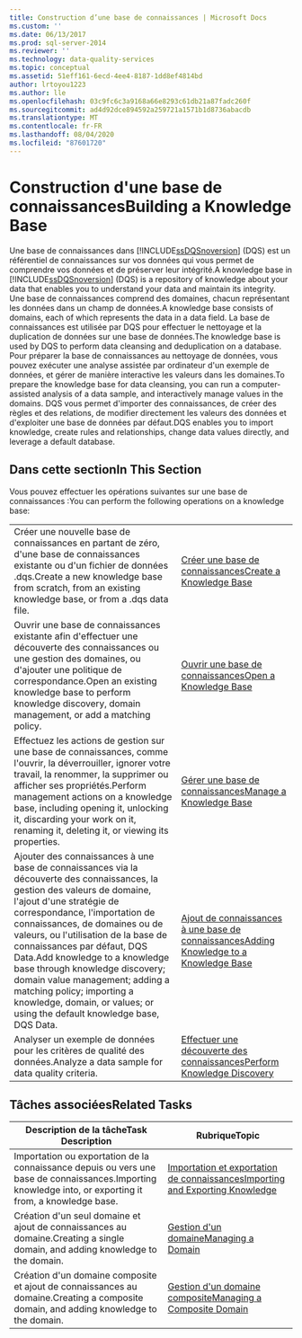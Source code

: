 ```yaml
---
title: Construction d’une base de connaissances | Microsoft Docs
ms.custom: ''
ms.date: 06/13/2017
ms.prod: sql-server-2014
ms.reviewer: ''
ms.technology: data-quality-services
ms.topic: conceptual
ms.assetid: 51eff161-6ecd-4ee4-8187-1dd8ef4814bd
author: lrtoyou1223
ms.author: lle
ms.openlocfilehash: 03c9fc6c3a9168a66e8293c61db21a87fadc260f
ms.sourcegitcommit: ad4d92dce894592a259721a1571b1d8736abacdb
ms.translationtype: MT
ms.contentlocale: fr-FR
ms.lasthandoff: 08/04/2020
ms.locfileid: "87601720"
---
```

# <a name="building-a-knowledge-base"></a><span data-ttu-id="48847-102">Construction d'une base de connaissances</span><span class="sxs-lookup"><span data-stu-id="48847-102">Building a Knowledge Base</span></span>
  <span data-ttu-id="48847-103">Une base de connaissances dans [!INCLUDE[ssDQSnoversion](../includes/ssdqsnoversion-md.md)] (DQS) est un référentiel de connaissances sur vos données qui vous permet de comprendre vos données et de préserver leur intégrité.</span><span class="sxs-lookup"><span data-stu-id="48847-103">A knowledge base in [!INCLUDE[ssDQSnoversion](../includes/ssdqsnoversion-md.md)] (DQS) is a repository of knowledge about your data that enables you to understand your data and maintain its integrity.</span></span> <span data-ttu-id="48847-104">Une base de connaissances comprend des domaines, chacun représentant les données dans un champ de données.</span><span class="sxs-lookup"><span data-stu-id="48847-104">A knowledge base consists of domains, each of which represents the data in a data field.</span></span> <span data-ttu-id="48847-105">La base de connaissances est utilisée par DQS pour effectuer le nettoyage et la duplication de données sur une base de données.</span><span class="sxs-lookup"><span data-stu-id="48847-105">The knowledge base is used by DQS to perform data cleansing and deduplication on a database.</span></span> <span data-ttu-id="48847-106">Pour préparer la base de connaissances au nettoyage de données, vous pouvez exécuter une analyse assistée par ordinateur d'un exemple de données, et gérer de manière interactive les valeurs dans les domaines.</span><span class="sxs-lookup"><span data-stu-id="48847-106">To prepare the knowledge base for data cleansing, you can run a computer-assisted analysis of a data sample, and interactively manage values in the domains.</span></span> <span data-ttu-id="48847-107">DQS vous permet d'importer des connaissances, de créer des règles et des relations, de modifier directement les valeurs des données et d'exploiter une base de données par défaut.</span><span class="sxs-lookup"><span data-stu-id="48847-107">DQS enables you to import knowledge, create rules and relationships, change data values directly, and leverage a default database.</span></span>  
  
## <a name="in-this-section"></a><span data-ttu-id="48847-108">Dans cette section</span><span class="sxs-lookup"><span data-stu-id="48847-108">In This Section</span></span>  
 <span data-ttu-id="48847-109">Vous pouvez effectuer les opérations suivantes sur une base de connaissances :</span><span class="sxs-lookup"><span data-stu-id="48847-109">You can perform the following operations on a knowledge base:</span></span>  
  
|||  
|-|-|  
|<span data-ttu-id="48847-110">Créer une nouvelle base de connaissances en partant de zéro, d'une base de connaissances existante ou d'un fichier de données .dqs.</span><span class="sxs-lookup"><span data-stu-id="48847-110">Create a new knowledge base from scratch, from an existing knowledge base, or from a .dqs data file.</span></span>|[<span data-ttu-id="48847-111">Créer une base de connaissances</span><span class="sxs-lookup"><span data-stu-id="48847-111">Create a Knowledge Base</span></span>](../../2014/data-quality-services/create-a-knowledge-base.md)|  
|<span data-ttu-id="48847-112">Ouvrir une base de connaissances existante afin d'effectuer une découverte des connaissances ou une gestion des domaines, ou d'ajouter une politique de correspondance.</span><span class="sxs-lookup"><span data-stu-id="48847-112">Open an existing knowledge base to perform knowledge discovery, domain management, or add a matching policy.</span></span>|[<span data-ttu-id="48847-113">Ouvrir une base de connaissances</span><span class="sxs-lookup"><span data-stu-id="48847-113">Open a Knowledge Base</span></span>](../../2014/data-quality-services/open-a-knowledge-base.md)|  
|<span data-ttu-id="48847-114">Effectuez les actions de gestion sur une base de connaissances, comme l'ouvrir, la déverrouiller, ignorer votre travail, la renommer, la supprimer ou afficher ses propriétés.</span><span class="sxs-lookup"><span data-stu-id="48847-114">Perform management actions on a knowledge base, including opening it, unlocking it, discarding your work on it, renaming it, deleting it, or viewing its properties.</span></span>|[<span data-ttu-id="48847-115">Gérer une base de connaissances</span><span class="sxs-lookup"><span data-stu-id="48847-115">Manage a Knowledge Base</span></span>](../../2014/data-quality-services/manage-a-knowledge-base.md)|  
|<span data-ttu-id="48847-116">Ajouter des connaissances à une base de connaissances via la découverte des connaissances, la gestion des valeurs de domaine, l'ajout d'une stratégie de correspondance, l'importation de connaissances, de domaines ou de valeurs, ou l'utilisation de la base de connaissances par défaut, DQS Data.</span><span class="sxs-lookup"><span data-stu-id="48847-116">Add knowledge to a knowledge base through knowledge discovery; domain value management; adding a matching policy; importing a knowledge, domain, or values; or using the default knowledge base, DQS Data.</span></span>|[<span data-ttu-id="48847-117">Ajout de connaissances à une base de connaissances</span><span class="sxs-lookup"><span data-stu-id="48847-117">Adding Knowledge to a Knowledge Base</span></span>](../../2014/data-quality-services/adding-knowledge-to-a-knowledge-base.md)|  
|<span data-ttu-id="48847-118">Analyser un exemple de données pour les critères de qualité des données.</span><span class="sxs-lookup"><span data-stu-id="48847-118">Analyze a data sample for data quality criteria.</span></span>|[<span data-ttu-id="48847-119">Effectuer une découverte des connaissances</span><span class="sxs-lookup"><span data-stu-id="48847-119">Perform Knowledge Discovery</span></span>](../../2014/data-quality-services/perform-knowledge-discovery.md)|  
  
## <a name="related-tasks"></a><span data-ttu-id="48847-120">Tâches associées</span><span class="sxs-lookup"><span data-stu-id="48847-120">Related Tasks</span></span>  
  
|<span data-ttu-id="48847-121">Description de la tâche</span><span class="sxs-lookup"><span data-stu-id="48847-121">Task Description</span></span>|<span data-ttu-id="48847-122">Rubrique</span><span class="sxs-lookup"><span data-stu-id="48847-122">Topic</span></span>|  
|----------------------|-----------|  
|<span data-ttu-id="48847-123">Importation ou exportation de la connaissance depuis ou vers une base de connaissances.</span><span class="sxs-lookup"><span data-stu-id="48847-123">Importing knowledge into, or exporting it from, a knowledge base.</span></span>|[<span data-ttu-id="48847-124">Importation et exportation de connaissances</span><span class="sxs-lookup"><span data-stu-id="48847-124">Importing and Exporting Knowledge</span></span>](../../2014/data-quality-services/importing-and-exporting-knowledge.md)|  
|<span data-ttu-id="48847-125">Création d'un seul domaine et ajout de connaissances au domaine.</span><span class="sxs-lookup"><span data-stu-id="48847-125">Creating a single domain, and adding knowledge to the domain.</span></span>|[<span data-ttu-id="48847-126">Gestion d'un domaine</span><span class="sxs-lookup"><span data-stu-id="48847-126">Managing a Domain</span></span>](../../2014/data-quality-services/managing-a-domain.md)|  
|<span data-ttu-id="48847-127">Création d'un domaine composite et ajout de connaissances au domaine.</span><span class="sxs-lookup"><span data-stu-id="48847-127">Creating a composite domain, and adding knowledge to the domain.</span></span>|[<span data-ttu-id="48847-128">Gestion d'un domaine composite</span><span class="sxs-lookup"><span data-stu-id="48847-128">Managing a Composite Domain</span></span>](../../2014/data-quality-services/managing-a-composite-domain.md)|  
  
  
